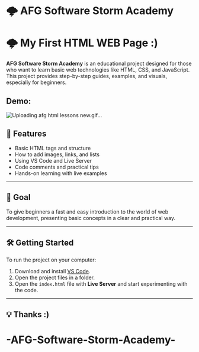 # 🌩️ AFG Software Storm Academy

# 🌩️ My First HTML WEB Page :)

**AFG Software Storm Academy** is an educational project designed for those who want to learn basic web technologies like HTML, CSS, and JavaScript. This project provides step-by-step guides, examples, and visuals, especially for beginners.

## Demo:

![Uploading afg html lessons new.gif…]()



## 🚀 Features

- Basic HTML tags and structure
- How to add images, links, and lists
- Using VS Code and Live Server
- Code comments and practical tips
- Hands-on learning with live examples

---

## 🎯 Goal

To give beginners a fast and easy introduction to the world of web development, presenting basic concepts in a clear and practical way.

---

## 🛠️ Getting Started

To run the project on your computer:

1. Download and install [VS Code](https://code.visualstudio.com/).
2. Open the project files in a folder.
3. Open the `index.html` file with **Live Server** and start experimenting with the code.

---

## 💡 Thanks :)
# -AFG-Software-Storm-Academy-
